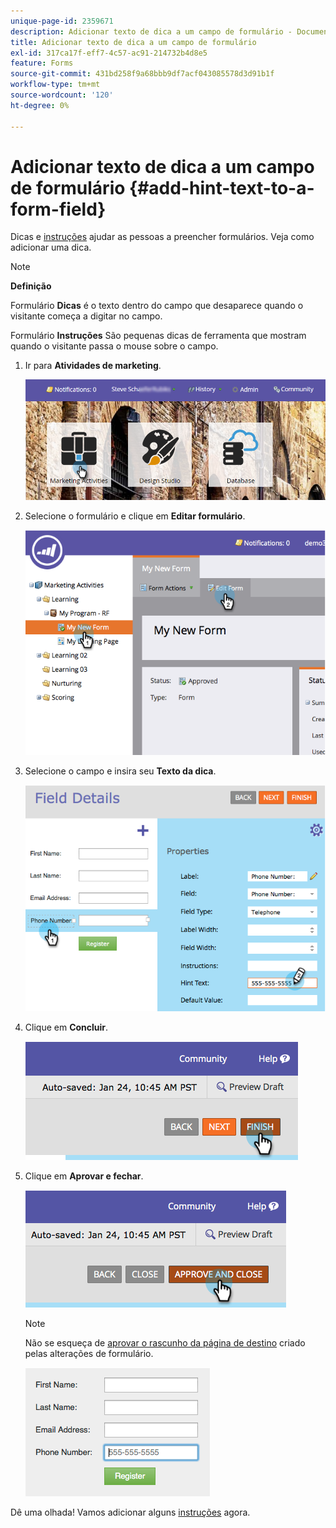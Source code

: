 ```yaml
---
unique-page-id: 2359671
description: Adicionar texto de dica a um campo de formulário - Documentação do Marketo - Documentação do produto
title: Adicionar texto de dica a um campo de formulário
exl-id: 317ca17f-eff7-4c57-ac91-214732b4d8e5
feature: Forms
source-git-commit: 431bd258f9a68bbb9df7acf043085578d3d91b1f
workflow-type: tm+mt
source-wordcount: '120'
ht-degree: 0%

---
```


# Adicionar texto de dica a um campo de formulário {#add-hint-text-to-a-form-field}

Dicas e [instruções](/help/marketo/product-docs/demand-generation/forms/form-fields/add-tooltip-instructions-to-a-form-field.md) ajudar as pessoas a preencher formulários. Veja como adicionar uma dica.

>[!NOTE]
>
>**Definição**
>
>Formulário **Dicas** é o texto dentro do campo que desaparece quando o visitante começa a digitar no campo.
>
>Formulário **Instruções** São pequenas dicas de ferramenta que mostram quando o visitante passa o mouse sobre o campo.

1. Ir para **Atividades de marketing**.

   ![](assets/login-marketing-activities-5.png)

1. Selecione o formulário e clique em **Editar formulário**.

   ![](assets/image2014-9-15-13-3a54-3a6.png)

1. Selecione o campo e insira seu **Texto da dica**.

   ![](assets/image2014-9-15-13-3a53-3a58.png)

1. Clique em **Concluir**.

   ![](assets/image2014-9-15-13-3a53-3a36.png)

1. Clique em **Aprovar e fechar**.

   ![](assets/image2014-9-15-13-3a53-3a29.png)

   >[!NOTE]
   >
   >Não se esqueça de [aprovar o rascunho da página de destino](/help/marketo/product-docs/demand-generation/landing-pages/understanding-landing-pages/approve-unapprove-or-delete-a-landing-page.md) criado pelas alterações de formulário.

   ![](assets/image2014-9-15-13-3a53-3a23.png)

Dê uma olhada! Vamos adicionar alguns [instruções](add-tooltip-instructions-to-a-form-field.md) agora.
